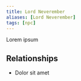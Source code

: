 ```yaml
---
title: Lord Neverember
aliases: [Lord Neverember]
tags: [npc]
---
```

Lorem ipsum

## Relationships
- Dolor sit amet